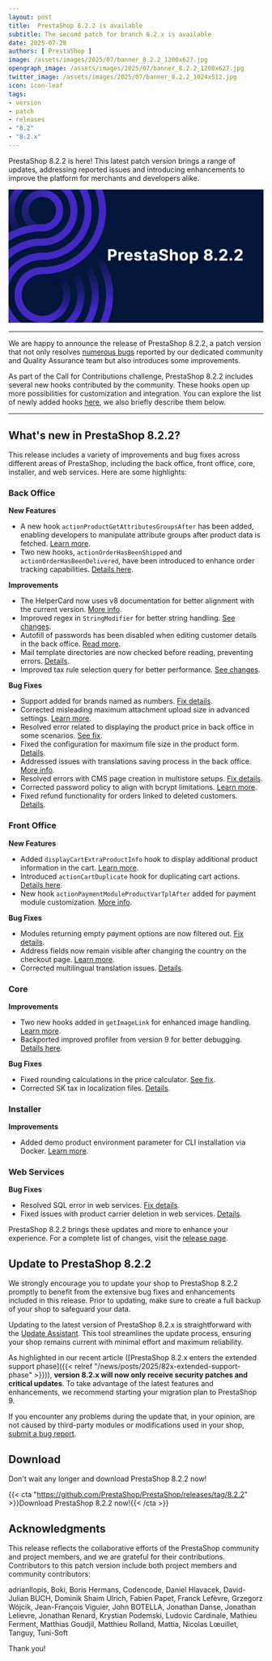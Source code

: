 ```yaml
---
layout: post
title:  PrestaShop 8.2.2 is available
subtitle: The second patch for branch 8.2.x is available
date: 2025-07-28
authors: [ PrestaShop ]
image: /assets/images/2025/07/banner_8.2.2_1200x627.jpg
opengraph_image: /assets/images/2025/07/banner_8.2.2_1200x627.jpg
twitter_image: /assets/images/2025/07/banner_8.2.2_1024x512.jpg
icon: icon-leaf
tags:
- version
- patch
- releases
- "8.2"
- "8.2.x"
---
```


PrestaShop 8.2.2 is here! This latest patch version brings a range of updates, addressing reported issues and introducing enhancements to improve the platform for merchants and developers alike.

![PrestaShop 8.2.2 is available!](/assets/images/2025/07/banner_8.2.2_1200x627.jpg)

<hr>

We are happy to announce the release of PrestaShop 8.2.2, a patch version that not only resolves [numerous bugs](https://github.com/PrestaShop/PrestaShop/pulls?q=is%3Apr+is%3Amerged+milestone%3A8.2.2+label%3A%22Bug+fix%22+-label%3A%22E2E+Tests%22+) reported by our dedicated community and Quality Assurance team but also introduces some improvements.

As part of the Call for Contributions challenge, PrestaShop 8.2.2 includes several new hooks contributed by the community. These hooks open up more possibilities for customization and integration. You can explore the list of newly added hooks [here](https://github.com/PrestaShop/PrestaShop/pulls?q=is%3Apr+is%3Amerged+milestone%3A8.2.2+label%3A%22Hook+contribution%22+-label%3A%22E2E+Tests%22+), we also briefly describe them below.

<hr>

## What's new in PrestaShop 8.2.2?

This release includes a variety of improvements and bug fixes across different areas of PrestaShop, including the back office, front office, core, installer, and web services. Here are some highlights:

### Back Office

**New Features**

- A new hook `actionProductGetAttributesGroupsAfter` has been added, enabling developers to manipulate attribute groups after product data is fetched. [Learn more](https://github.com/PrestaShop/PrestaShop/pull/38408).
- Two new hooks, `actionOrderHasBeenShipped` and `actionOrderHasBeenDelivered`, have been introduced to enhance order tracking capabilities. [Details here](https://github.com/PrestaShop/PrestaShop/pull/39162).

**Improvements**

- The HelperCard now uses v8 documentation for better alignment with the current version. [More info](https://github.com/PrestaShop/PrestaShop/pull/38717).
- Improved regex in `StringModifier` for better string handling. [See changes](https://github.com/PrestaShop/PrestaShop/pull/38634).
- Autofill of passwords has been disabled when editing customer details in the back office. [Read more](https://github.com/PrestaShop/PrestaShop/pull/38773).
- Mail template directories are now checked before reading, preventing errors. [Details](https://github.com/PrestaShop/PrestaShop/pull/38073).
- Improved tax rule selection query for better performance. [See changes](https://github.com/PrestaShop/PrestaShop/pull/38251).

**Bug Fixes**

- Support added for brands named as numbers. [Fix details](https://github.com/PrestaShop/PrestaShop/pull/38810).
- Corrected misleading maximum attachment upload size in advanced settings. [Learn more](https://github.com/PrestaShop/PrestaShop/pull/38549).
- Resolved error related to displaying the product price in back office in some scenarios. [See fix](https://github.com/PrestaShop/PrestaShop/pull/37933).
- Fixed the configuration for maximum file size in the product form. [Details](https://github.com/PrestaShop/PrestaShop/pull/38982).
- Addressed issues with translations saving process in the back office. [More info](https://github.com/PrestaShop/PrestaShop/pull/38593).
- Resolved errors with CMS page creation in multistore setups. [Fix details](https://github.com/PrestaShop/PrestaShop/pull/38532).
- Corrected password policy to align with bcrypt limitations. [Learn more](https://github.com/PrestaShop/PrestaShop/pull/38337).
- Fixed refund functionality for orders linked to deleted customers. [Details](https://github.com/PrestaShop/PrestaShop/pull/38581).

### Front Office

**New Features**

- Added `displayCartExtraProductInfo` hook to display additional product information in the cart. [Learn more](https://github.com/PrestaShop/PrestaShop/pull/38691).
- Introduced `actionCartDuplicate` hook for duplicating cart actions. [Details here](https://github.com/PrestaShop/PrestaShop/pull/38371).
- New hook `actionPaymentModuleProductVarTplAfter` added for payment module customization. [More info](https://github.com/PrestaShop/PrestaShop/pull/38480).

**Bug Fixes**

- Modules returning empty payment options are now filtered out. [Fix details](https://github.com/PrestaShop/PrestaShop/pull/38679).
- Address fields now remain visible after changing the country on the checkout page. [Learn more](https://github.com/PrestaShop/PrestaShop/pull/38257).
- Corrected multilingual translation issues. [Details](https://github.com/PrestaShop/PrestaShop/pull/38157).

### Core

**Improvements**

- Two new hooks added in `getImageLink` for enhanced image handling. [Learn more](https://github.com/PrestaShop/PrestaShop/pull/38952).
- Backported improved profiler from version 9 for better debugging. [Details here](https://github.com/PrestaShop/PrestaShop/pull/38924).

**Bug Fixes**

- Fixed rounding calculations in the price calculator. [See fix](https://github.com/PrestaShop/PrestaShop/pull/37925).
- Corrected SK tax in localization files. [Details](https://github.com/PrestaShop/PrestaShop/pull/38104).

### Installer

**Improvements**

- Added demo product environment parameter for CLI installation via Docker. [Learn more](https://github.com/PrestaShop/PrestaShop/pull/38077).

### Web Services

**Bug Fixes**

- Resolved SQL error in web services. [Fix details](https://github.com/PrestaShop/PrestaShop/pull/38417).
- Fixed issues with product carrier deletion in web services. [Details](https://github.com/PrestaShop/PrestaShop/pull/38341).

PrestaShop 8.2.2 brings these updates and more to enhance your experience. For a complete list of changes, visit the [release page](https://github.com/PrestaShop/PrestaShop/releases/tag/8.2.2).

## Update to PrestaShop 8.2.2

We strongly encourage you to update your shop to PrestaShop 8.2.2 promptly to benefit from the extensive bug fixes and enhancements included in this release. Prior to updating, make sure to create a full backup of your shop to safeguard your data.

Updating to the latest version of PrestaShop 8.2.x is straightforward with the [Update Assistant](https://github.com/PrestaShop/autoupdate/releases/). This tool streamlines the update process, ensuring your shop remains current with minimal effort and maximum reliability.

As highlighted in our recent article ([PrestaShop 8.2.x enters the extended support phase]({{< relref "/news/posts/2025/82x-extended-support-phase" >}})), **version 8.2.x will now only receive security patches and critical updates**. To take advantage of the latest features and enhancements, we recommend starting your migration plan to PrestaShop 9.

If you encounter any problems during the update that, in your opinion, are not caused by third-party modules or modifications used in your shop, [submit a bug report](https://www.prestashop-project.org/get-involved/report-issues/).

## Download

Don't wait any longer and download PrestaShop 8.2.2 now!

{{< cta "https://github.com/PrestaShop/PrestaShop/releases/tag/8.2.2" >}}Download PrestaShop 8.2.2 now!{{< /cta >}}

## Acknowledgments

This release reflects the collaborative efforts of the PrestaShop community and project members, and we are grateful for their contributions. Contributors to this patch version include both project members and community contributors:

adrianllopis, Boki, Boris Hermans, Codencode, Daniel Hlavacek, David-Julian BUCH, Dominik Shaim Ulrich, Fabien Papet, Franck Lefèvre, Grzegorz Wójcik, Jean-François Viguier, John BOTELLA, Jonathan Danse, Jonathan Lelievre, Jonathan Renard, Krystian Podemski, Ludovic Cardinale, Mathieu Ferment, Matthias Goudjil, Matthieu Rolland, Mattia, Nicolas Lœuillet, Tanguy, Tuni-Soft

Thank you!
